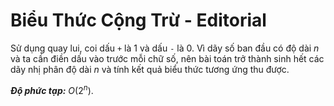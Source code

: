 # Biểu Thức Cộng Trừ - Editorial

Sử dụng quay lui, coi dấu `+` là $1$ và dấu `-` là $0$. Vì dãy số ban đầu có độ dài $n$ và ta cần điền dấu vào trước mỗi chữ số, nên bài toán trở thành sinh hết các dãy nhị phân độ dài $n$ và tính kết quả biểu thức tương ứng thu được.

***Độ phức tạp:*** $O(2^n)$.